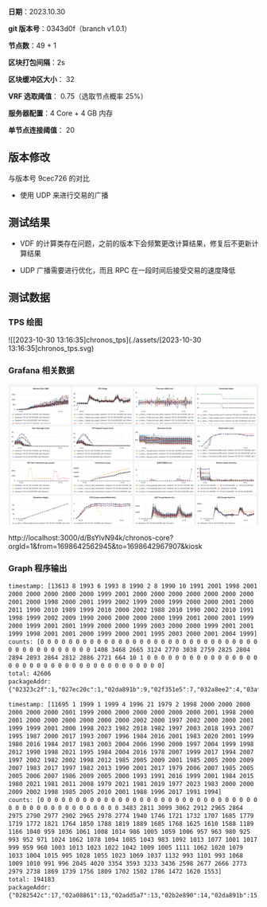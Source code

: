 **日期**：2023.10.30

**git 版本号**：0343d0f（branch v1.0.1）

**节点数**：49 + 1

**区块打包间隔**：2s

**区块缓冲区大小**： 32

**VRF 选取阈值**： 0.75（选取节点概率 25%）

**服务器配置**：4 Core + 4 GB 内存

**单节点连接阈值**： 20

## 版本修改

与版本号 9cec726 的对比

- 使用 UDP 来进行交易的广播


## 测试结果

* VDF 的计算类存在问题，之前的版本下会频繁更改计算结果，修复后不更新计算结果
    
* UDP 广播需要进行优化，而且 RPC 在一段时间后接受交易的速度降低

## 测试数据

### TPS 绘图

![[2023-10-30 13:16:35]chronos_tps](./assets/[2023-10-30 13:16:35]chronos_tps.svg)

### Grafana 相关数据

![image-20231030132338958](./assets/image-20231030132338958.png)

http://localhost:3000/d/BsYlvN94k/chronos-core?orgId=1&from=1698642562945&to=1698642967907&kiosk

### Graph 程序输出

```
timestamp: [13613 8 1993 6 1993 8 1990 2 8 1990 10 1991 2001 1998 2001 2000 2000 2000 2000 2000 1999 2001 2000 2000 2000 2000 2000 2000 2000 2001 2000 1998 2000 2001 1999 2002 1999 2000 1999 2000 2000 2001 2000 2011 1990 2010 1989 1999 2010 2000 2002 1988 2010 1990 2002 2010 1991 1998 1999 2002 2009 1990 2000 2000 2000 2000 1999 2001 2000 2001 1999 2000 1999 2001 2001 1999 2000 2000 1999 2003 2000 2000 1999 2001 2001 1999 1998 2001 2001 2000 1999 2000 2001 1995 2003 2000 2001 2004 1999]
counts: [0 0 0 0 0 0 0 0 0 0 0 0 0 0 0 0 0 0 0 0 0 0 0 0 0 0 0 0 0 0 0 0 0 0 0 0 0 0 0 0 0 0 0 1408 3468 2665 3124 2770 3038 2759 2825 2804 2894 2893 2864 2812 2886 2721 664 10 1 0 0 0 0 0 0 0 0 0 0 0 0 0 0 0 0 0 0 0 0 0 0 0 0 0 0 0 0 0 0 0 0 0 0 0 0 0 0]
total: 42606
packageAddr:  {"02323c2f":1,"027ec20c":1,"02da891b":9,"02f351e5":7,"032a8ee2":4,"03af5118":67,"03d05993":10}
```

```
timestamp: [11695 1 1999 1 1999 4 1996 21 1979 2 1998 2000 2000 2000 2000 2000 2000 2001 1999 2000 2000 2000 2000 2000 2000 2001 1998 2000 2001 2000 2000 2000 2000 2000 2000 2002 2000 1997 2002 2000 2000 2001 1999 1999 2001 2000 1998 2023 1982 2018 1982 1997 2003 2018 1993 2007 1995 1987 2000 2017 1993 2007 1996 1984 2016 2001 1983 2020 2001 1999 1980 2016 1984 2017 1983 2003 2004 2006 1990 2000 1997 2004 1999 1998 2012 1990 1998 2021 1995 1984 2004 2016 1978 2007 1999 2017 1994 2007 1997 2002 1982 2002 1998 2012 1985 2005 2009 2001 1985 2005 2000 2009 2007 1983 2017 1997 1982 2013 1990 2001 2017 1979 2006 2007 1985 2005 2005 2006 2007 1986 2009 2005 2000 1993 1991 2016 1999 2001 1984 2015 1980 2021 1981 2011 2008 1979 2021 1981 2019 1977 2023 1983 2000 2000 2009 2002 1998 1985 2005 2010 2001 1988 1996 2017 1991 1994]
counts: [0 0 0 0 0 0 0 0 0 0 0 0 0 0 0 0 0 0 0 0 0 0 0 0 0 0 0 0 0 0 0 0 0 0 0 0 0 0 0 0 0 0 0 0 0 0 0 3483 2811 3099 3062 2912 2965 2864 2975 2790 2977 2902 2965 2978 2774 1940 1746 1721 1732 1707 1685 1779 1719 1772 1821 1764 1850 1788 1819 1889 1685 1768 1625 1610 1588 1189 1166 1040 959 1036 1061 1008 1014 986 1005 1059 1006 957 963 980 925 993 952 971 1024 1062 1078 1094 1085 1043 983 1092 1013 1077 1001 1017 999 959 960 1003 1013 1023 1022 1042 1009 1005 1111 1062 1020 1079 1033 1004 1015 995 1028 1055 1023 1069 1037 1132 993 1101 993 1068 1009 1010 991 996 2045 4020 3354 3593 3233 3436 2598 2677 2666 2773 2979 2738 1869 1739 1756 1809 1702 1502 1786 1472 1620 1553]
total: 194183
packageAddr:  {"0282542c":17,"02a08861":13,"02add5a7":13,"02b2e890":14,"02da891b":15,"02f31279":13,"0396933a":18,"03e3156e":63}
```

